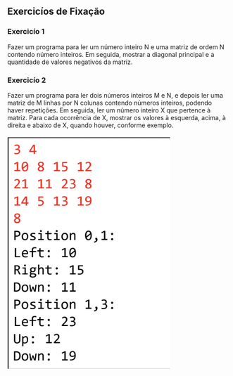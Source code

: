 ## Exercicíos de Fixação

### Exercicío 1
Fazer um programa para ler um número inteiro N e uma matriz de ordem N contendo número inteiros.
Em seguida, mostrar a diagonal principal e a quantidade de valores negativos da matriz.

### Exercicío 2
Fazer um programa para ler dois números inteiros M e N, e depois ler uma matriz de M linhas por N colunas contendo números inteiros, podendo haver repetições.
Em seguida, ler um número inteiro X que pertence à matriz. Para cada ocorrência de X, mostrar os valores à esquerda, acima, à direita e abaixo de X, quando houver, conforme exemplo.

![](./img/image.png)